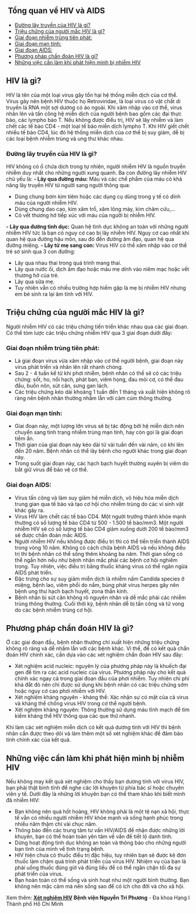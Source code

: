## ️ Tổng quan về HIV và AIDS

  * [Đường lây truyền của HIV là gì?](https://bvnguyentriphuong.com.vn/benh-truyen-nhiem/tong-quan-ve-hiv-va-aids#ng-ly-truyn-cahiv-l-g)
  * [Triệu chứng của người mắc HIV là gì?](https://bvnguyentriphuong.com.vn/benh-truyen-nhiem/tong-quan-ve-hiv-va-aids#triu-chng-ca-ngi-mc-hiv-l-g)
  * [Giai đoạn nhiễm trùng tiên phát: ](https://bvnguyentriphuong.com.vn/benh-truyen-nhiem/tong-quan-ve-hiv-va-aids#giai-on-nhim-trng-tin-pht)
  * [Giai đoạn mạn tính:](https://bvnguyentriphuong.com.vn/benh-truyen-nhiem/tong-quan-ve-hiv-va-aids#giai-on-mn-tnh)
  * [Giai đoạn AIDS:](https://bvnguyentriphuong.com.vn/benh-truyen-nhiem/tong-quan-ve-hiv-va-aids#giai-on-aids)
  * [Phương pháp chẩn đoán HIV là gì?](https://bvnguyentriphuong.com.vn/benh-truyen-nhiem/tong-quan-ve-hiv-va-aids#phng-php-chn-on-hiv-l-g)
  * [Những việc cần làm khi phát hiện mình bị nhiễm HIV](https://bvnguyentriphuong.com.vn/benh-truyen-nhiem/tong-quan-ve-hiv-va-aids#nhng-vic-cn-lm-khi-pht-hin-mnh-b-nhim-hiv)


## **HIV là gì?**
HIV là tên của một loại virus gây tổn hại hệ thống miễn dịch của cơ thể. Virus gây nên bệnh HIV thuộc họ Retroviridae, là loại virus có vật chất di truyền là RNA một sợi dương có áo ngoài. Khi xâm nhập vào cơ thể, virus nhân lên và tấn công hệ miễn dịch của người bệnh bao gồm các đại thực bào, các lympho bào T. Nếu không được điều trị, HIV sẽ lây nhiễm và làm chết các tế bào CD4 - một loại tế bào miễn dịch lympho T. Khi HIV giết chết nhiều tế bào CD4, lúc đó hệ thống miễn dịch của cơ thể bị suy giảm, dễ bị các loại bệnh nhiễm trùng và ung thư khác nhau. 
### **Đường lây truyền của HIV là gì?**
HIV không có ổ chứa dịch trong tự nhiên, người nhiễm HIV là nguồn truyền nhiễm duy nhất cho những người xung quanh. Ba con đường lây nhiễm HIV chủ yếu là:
**- Lây qua đường máu:** Máu và các chế phẩm của máu có khả năng lây truyền HIV từ người sang người thông qua:
  * Dùng chung bơm kim tiêm hoặc các dụng cụ dùng trong y tế có dính máu của người nhiễm HIV.
  * Dùng chung dao cạo, kim xăm trổ, xăm lông mày, kim châm cứu,…
  * Có vết thương hở tiếp xúc với máu của người bị nhiễm HIV.


**- Lây qua đường tình dục:** Quan hệ tình dục không an toàn với những người nhiễm HIV tức là bạn có nguy cơ cao bị lây nhiễm HIV. Nguy cơ cao nhất khi quan hệ qua đường hậu môn, sau đó đến đường âm đạo, quan hệ qua đường miệng.
**- Lây từ mẹ sang con:** Virus HIV có thể xâm nhập vào cơ thể trẻ sơ sinh qua 3 con đường:
  * Lây qua nhau thai trong quá trình mang thai.
  * Lây qua nước ối, dịch âm đạo hoặc máu mẹ dính vào niêm mạc hoặc vết thương hở của trẻ.
  * Lây qua sữa mẹ.
  * Tuy nhiên vẫn có nhiều trường hợp hiếm gặp là mẹ bị nhiễm HIV nhưng em bé sinh ra lại âm tính với HIV.


## **Triệu chứng của người mắc HIV là gì?**
Người nhiễm HIV có các triệu chứng tiến triển khác nhau qua các giai đoạn. Có thể tóm lược các triệu chứng nhiễm HIV qua 3 giai đoạn dưới đây:
### **Giai đoạn nhiễm trùng tiên phát:**
  * Là giai đoạn virus vừa xâm nhập vào cơ thể người bệnh, giai đoạn này virus phát triển và nhân lên rất nhanh chóng.
  * Sau 2 - 4 tuần kể từ khi phơi nhiễm, bệnh nhân có thể sẽ có các triệu chứng: sốt, ho, nổi hạch, phát ban, viêm họng, đau mỏi cơ, có thể đau đầu, buồn nôn, sút cân, sưng gan lách.
  * Các triệu chứng kéo dài khoảng 1 tuần đến 1 tháng và xuất hiện không rõ ràng nên bệnh nhân thường nhầm lẫn với cảm cúm thông thường.


### **Giai đoạn mạn tính:**
  * Giai đoạn này, một lượng lớn virus sẽ bị tác động bởi hệ miễn dịch nên chuyển sang tình trạng nhiễm trùng mạn tính, hay còn gọi là giai đoạn tiềm ẩn.
  * Thời gian của giai đoạn này kéo dài từ vài tuần đến vài năm, có khi lên đến 20 năm. Bệnh nhân có thể lây bệnh cho người khác trong giai đoạn này.
  * Trong suốt giai đoạn này, các hạch bạch huyết thường xuyên bị viêm do bắt giữ virus để bảo vệ cơ thể.


### **Giai đoạn AIDS:**
  * Virus tấn công và làm suy giảm hệ miễn dịch, vô hiệu hóa miễn dịch trung gian qua tế bào và tạo cơ hội cho nhiễm trùng do các vi sinh vật khác gây ra.
  * Virus HIV làm chết các tế bào CD4. Một người trưởng thành khỏe mạnh thường có số lượng tế bào CD4 từ 500 - 1.500 tế bào/mm3. Một người nhiễm HIV sẽ có số lượng tế bào CD4 giảm xuống dưới 200 tế bào/mm3 sẽ được chẩn đoán mắc AIDS.
  * Người nhiễm HIV nếu không được điều trị thì có thể tiến triển thành AIDS trong vòng 10 năm. Không có cách chữa bệnh AIDS và nếu không điều trị thì bệnh nhân có thể sống thêm khoảng ba năm. Thời gian sống có thể ngắn hơn nếu như bệnh nhân mắc phải các bệnh cơ hội nghiêm trọng. Tuy nhiên, việc điều trị bằng thuốc kháng virus có thể ngăn ngừa AIDS phát triển.
  * Đặc trưng cho sự suy giảm miễn dịch là nhiễm nấm Candida species ở miệng, bệnh lao, viêm phổi do nấm, bùng phát virus herpes gây nên bệnh ung thư hạch bạch huyết, zona thần kinh.
  * Bệnh nhân bị sút cân không rõ nguyên nhân và dễ mắc phải các nhiễm trùng thông thường. Cuối thời kỳ, bệnh nhân dễ bị tấn công và tử vong do các bệnh nhiễm trùng cơ hội.


## **Phương pháp chẩn đoán HIV là gì?**
Ở các giai đoạn đầu, bệnh nhân thường chỉ xuất hiện những triệu chứng không rõ ràng và dễ nhầm lẫn với các bệnh khác. Vì thế, để có kết quả chẩn đoán HIV chính xác, cần dựa vào các xét nghiệm chẩn đoán HIV sau đây:
  * Xét nghiệm acid nucleic: nguyên lý của phương pháp này là khuếch đại gen để tìm ra các acid nucleic của virus. Phương pháp này cho kết quả chính xác ngay cả trong giai đoạn đầu của phơi nhiễm. Tuy nhiên chi phí khá đắt đỏ nên chỉ được sử dụng khi bệnh nhân có các triệu chứng sớm hoặc nguy cơ cao phơi nhiễm với HIV.
  * Xét nghiệm kháng nguyên - kháng thể: Xác nhận sự có mặt của cả virus và kháng thể chống virus HIV trong cơ thể người bệnh.
  * Xét nghiệm kháng nguyên: Thông thường sử dụng máu tĩnh mạch để tìm kiếm kháng thể HIV thông qua các que thử nhanh.


Khi làm các xét nghiệm miễn dịch có kết quả dương tính với HIV thì bệnh nhân cần được theo dõi và làm thêm một số xét nghiệm khác để đảm bảo tính chính xác của kết quả.
## **Những việc cần làm khi phát hiện mình bị nhiễm HIV**
Nếu không may kết quả xét nghiệm cho thấy bạn dương tính với virus HIV, bạn phải thật bình tĩnh để nghe các lời khuyên từ phía bác sĩ hoặc chuyên viên y tế. Dưới đây là những lời khuyên bạn có thể tham khảo khi biết mình đã nhiễm HIV:
  * Bạn không nên quá hốt hoảng, HIV không phải là một tệ nạn xã hội, thực tế vẫn có nhiều người nhiễm HIV khỏe mạnh và sống hạnh phúc trong nhiều năm thậm chí vài chục năm.
  * Thông báo đến các trung tâm tư vấn HIV/AIDS để nhận được những lời khuyên, bạn có thể hoàn toàn yên tâm về vấn đề tiết lộ danh tính.
  * Dừng hoạt động tình dục không an toàn và thông báo cho những người bạn tình của mình về tình trạng bệnh.
  * HIV hiện chưa có thuốc điều trị đặc hiệu, tuy nhiên bạn sẽ được kê đơn thuốc làm chậm quá trình phát triển của virus HIV. Nhiệm vụ của bạn là phải uống thuốc đúng giờ và đúng liều để có thể ngăn chặn tối đa sự phát triển của virus.
  * Bạn hoàn toàn có thể sống và sinh hoạt như một người bình thường. Bạn không nên mặc cảm mà nên sống sao để có ích cho đời và cho xã hội.


Xem thêm: [**Xét nghiệm HIV**](https://bvnguyentriphuong.com.vn/xet-nghiem/xet-nghiem-hiv)
**Bệnh viện Nguyễn Tri Phương** - Đa khoa Hạng I Thành phố Hồ Chí Minh
